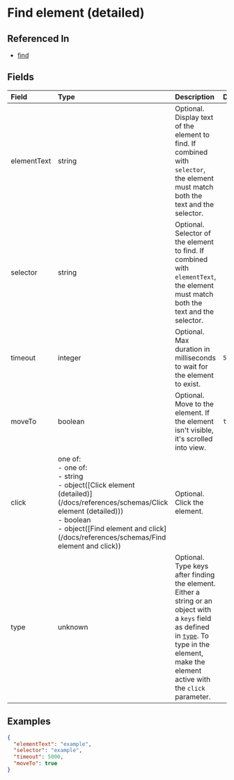 
# Find element (detailed)



## Referenced In

- [find](/docs/references/schemas/find)

## Fields

Field | Type | Description | Default
:-- | :-- | :-- | :--
elementText | string | Optional. Display text of the element to find. If combined with `selector`, the element must match both the text and the selector. | 
selector | string | Optional. Selector of the element to find. If combined with `elementText`, the element must match both the text and the selector. | 
timeout | integer | Optional. Max duration in milliseconds to wait for the element to exist. | `5000`
moveTo | boolean | Optional. Move to the element. If the element isn't visible, it's scrolled into view. | `true`
click | one of:<br/>- one of:<br/>- string<br/>- object([Click element (detailed)](/docs/references/schemas/Click element (detailed)))<br/>- boolean<br/>- object([Find element and click](/docs/references/schemas/Find element and click)) | Optional. Click the element. | 
type | unknown | Optional. Type keys after finding the element. Either a string or an object with a `keys` field as defined in [`type`](type). To type in the element, make the element active with the `click` parameter. | 

## Examples

```json
{
  "elementText": "example",
  "selector": "example",
  "timeout": 5000,
  "moveTo": true
}
```
